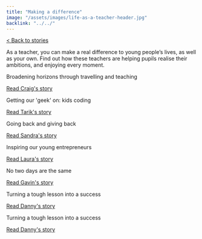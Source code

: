 ```yaml
---
title: "Making a difference"
image: "/assets/images/life-as-a-teacher-header.jpg"
backlink: "../../"
---
```


<div class="content-wrapper">
    <div class="content__right">
    </div>
    <div class="content__left">
        <p>
            <a href="/life-as-a-teacher/my-story-into-teaching/index">< Back to stories</a>
        </p>
        <p>
          As a teacher, you can make a real difference to young people’s lives, as well as your own. Find out how these teachers are helping pupils realise their ambitions, and enjoying every moment.
        </p>
    </div>
</div>

<div class="more-stories">
    <div class="more-stories__thumbs">
                <div class="more-stories__thumbs__thumb">
            <a href="/life-as-a-teacher/my-story-into-teaching/making-a-difference/broadening-horizons-through-travelling-and-teaching">
                <div class="more-stories__thumbs__thumb__img" style="background-image:url('/assets/images/stories/stories-craig.png')"></div>
            </a>
        <div class="more-stories__thumbs__thumb__content">
               <p>Broadening horizons through travelling and teaching</p>
                <a class="git-link" href="#">Read Craig's story  <i class="fas fa-chevron-right"></i></a>
            </div>
        </div>
         <div class="more-stories__thumbs">
        <div class="more-stories__thumbs__thumb">
            <a href="/life-as-a-teacher/my-story-into-teaching/making-a-difference/getting-our-geek-on-kids-coding">
                <div class="more-stories__thumbs__thumb__img" style="background-image:url('/assets/images/stories/stories-tarik.png')"></div>
            </a>
            <div class="more-stories__thumbs__thumb__content">
                <p>Getting our 'geek' on: kids coding</p>
                <a class="git-link" href="/life-as-a-teacher/my-story-into-teaching/making-a-difference/getting-our-geek-on-kids-coding">Read Tarik's story <i class="fas fa-chevron-right"></i></a>
            </div>
        </div>
    </div>
   <div class="more-stories__thumbs__thumb__content">
                <p>Going back and giving back</p>
                <a class="git-link" href="#">Read Sandra's story  <i class="fas fa-chevron-right"></i></a>
            </div>
        </div>
        <div class="more-stories__thumbs__thumb">
            <a href="/life-as-a-teacher/my-story-into-teaching/making-a-difference/going-back-and-giving-back">
                <div class="more-stories__thumbs__thumb__img" style="background-image:url('/assets/images/stories/stories-sandra.png')"></div>
            </a>
            <div class="more-stories__thumbs__thumb__content">
                <p>Inspiring our young entrepreneurs</p>
                <a class="git-link" href="#">Read Laura's story  <i class="fas fa-chevron-right"></i></a>
            </div>
        </div>
        <div class="more-stories__thumbs__thumb">
            <a href="/life-as-a-teacher/my-story-into-teaching/making-a-difference/making-a-difference/inspiring-our-young-entrepreneur">
                <div class="more-stories__thumbs__thumb__img" style="background-image:url('/assets/images/stories/stories-laura.png')"></div>
            </a>
            <div class="more-stories__thumbs__thumb__content">
                <p>No two days are the same</p>
                <a class="git-link" href="/life-as-a-teacher/making-a-difference/no-two-days-are-the-same">Read Gavin's story <i class="fas fa-chevron-right"></i></a>
            </div>
        </div>
    </div>
    <div class="more-stories__thumbs">
        <div class="more-stories__thumbs__thumb">
            <a href="/life-as-a-teacher/my-story-into-teaching/making-a-difference/no-two-days-are-the-same">
                <div class="more-stories__thumbs__thumb__img" style="background-image:url('/assets/images/stories/stories-gavin.png')"></div>
            </a>
            <div class="more-stories__thumbs__thumb__content">
                <p>Turning a tough lesson into a success</p>
                <a class="git-link" href="#">Read Danny's story  <i class="fas fa-chevron-right"></i></a>
            </div>
        </div>
        <div class="more-stories__thumbs__thumb">
            <a href="/life-as-a-teacher/my-story-into-teaching/cmaking-a-difference/turning-a-tough-lesson-into-success">
                <div class="more-stories__thumbs__thumb__img" style="background-image:url('/assets/images/stories/stories-danny.png')"></div>
            </a>
            <div class="more-stories__thumbs__thumb__content">
                <p>Turning a tough lesson into a success</p>
                <a class="git-link" href="#">Read Danny's story  <i class="fas fa-chevron-right"></i></a>
            </div>
        </div>
    </div>
</div>
